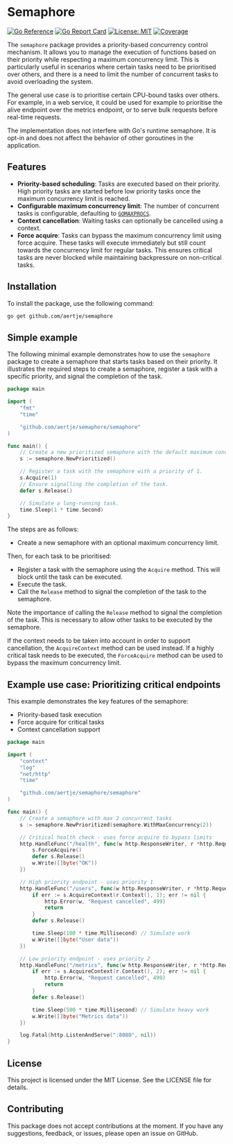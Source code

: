 # Semaphore

[![Go Reference](https://pkg.go.dev/badge/github.com/aertje/semaphore.svg)](https://pkg.go.dev/github.com/aertje/semaphore)
[![Go Report Card](https://goreportcard.com/badge/github.com/aertje/semaphore)](https://goreportcard.com/report/github.com/aertje/semaphore)
[![License: MIT](https://img.shields.io/badge/License-MIT-yellow.svg)](https://opensource.org/licenses/MIT)
[![Coverage](https://img.shields.io/badge/dynamic/json?url=https://aertje.github.io/semaphore/coverage.json&label=coverage&query=$.coverage&color=brightgreen)](https://aertje.github.io/semaphore/coverage.html)

The `semaphore` package provides a priority-based concurrency control mechanism. It allows you to manage the execution of functions based on their priority while respecting a maximum concurrency limit. This is particularly useful in scenarios where certain tasks need to be prioritised over others, and there is a need to limit the number of concurrent tasks to avoid overloading the system.

The general use case is to prioritise certain CPU-bound tasks over others. For example, in a web service, it could be used for example to prioritise the alive endpoint over the metrics endpoint, or to serve bulk requests before real-time requests.

The implementation does not interfere with Go's runtime semaphore. It is opt-in and does not affect the behavior of other goroutines in the application.

## Features

- **Priority-based scheduling**: Tasks are executed based on their priority. High priority tasks are started before low priority tasks once the maximum concurrency limit is reached.
- **Configurable maximum concurrency limit**: The number of concurrent tasks is configurable, defaulting to [`GOMAXPROCS`](https://pkg.go.dev/runtime#GOMAXPROCS).
- **Context cancellation**: Waiting tasks can optionally be cancelled using a context.
- **Force acquire**: Tasks can bypass the maximum concurrency limit using force acquire. These tasks will execute immediately but still count towards the concurrency limit for regular tasks. This ensures critical tasks are never blocked while maintaining backpressure on non-critical tasks.

## Installation

To install the package, use the following command:

```sh
go get github.com/aertje/semaphore
```

## Simple example

The following minimal example demonstrates how to use the `semaphore` package to create a semaphore that starts tasks based on their priority. It illustrates the required steps to create a semaphore, register a task with a specific priority, and signal the completion of the task.

```go
package main

import (
    "fmt"
    "time"

    "github.com/aertje/semaphore/semaphore"
)

func main() {
    // Create a new prioritized semaphore with the default maximum concurrency limit.
    s := semaphore.NewPrioritized()

    // Register a task with the semaphore with a priority of 1.
    s.Acquire(1)
    // Ensure signalling the completion of the task.
    defer s.Release()

    // Simulate a long-running task.
    time.Sleep(1 * time.Second)
}
```

The steps are as follows:

- Create a new semaphore with an optional maximum concurrency limit.

Then, for each task to be prioritised:

- Register a task with the semaphore using the `Acquire` method. This will block until the task can be executed.
- Execute the task.
- Call the `Release` method to signal the completion of the task to the semaphore.

Note the importance of calling the `Release` method to signal the completion of the task. This is necessary to allow other tasks to be executed by the semaphore.

If the context needs to be taken into account in order to support cancellation, the `AcquireContext` method can be used instead. If a highly critical task needs to be executed, the `ForceAcquire` method can be used to bypass the maximum concurrency limit.

## Example use case: Prioritizing critical endpoints

This example demonstrates the key features of the semaphore:

- Priority-based task execution
- Force acquire for critical tasks
- Context cancellation support

```go
package main

import (
    "context"
    "log"
    "net/http"
    "time"

    "github.com/aertje/semaphore/semaphore"
)

func main() {
    // Create a semaphore with max 2 concurrent tasks
    s := semaphore.NewPrioritized(semaphore.WithMaxConcurrency(2))

    // Critical health check - uses force acquire to bypass limits
    http.HandleFunc("/health", func(w http.ResponseWriter, r *http.Request) {
        s.ForceAcquire()
        defer s.Release()
        w.Write([]byte("OK"))
    })

    // High priority endpoint - uses priority 1
    http.HandleFunc("/users", func(w http.ResponseWriter, r *http.Request) {
        if err := s.AcquireContext(r.Context(), 1); err != nil {
            http.Error(w, "Request cancelled", 499)
            return
        }
        defer s.Release()

        time.Sleep(100 * time.Millisecond) // Simulate work
        w.Write([]byte("User data"))
    })

    // Low priority endpoint - uses priority 2
    http.HandleFunc("/metrics", func(w http.ResponseWriter, r *http.Request) {
        if err := s.AcquireContext(r.Context(), 2); err != nil {
            http.Error(w, "Request cancelled", 499)
            return
        }
        defer s.Release()

        time.Sleep(500 * time.Millisecond) // Simulate heavy work
        w.Write([]byte("Metrics data"))
    })

    log.Fatal(http.ListenAndServe(":8080", nil))
}
```

## License

This project is licensed under the MIT License. See the LICENSE file for details.

## Contributing

This package does not accept contributions at the moment. If you have any suggestions, feedback, or issues, please open an issue on GitHub.
